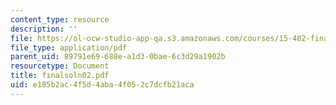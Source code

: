 ```yaml
---
content_type: resource
description: ''
file: https://ol-ocw-studio-app-qa.s3.amazonaws.com/courses/15-402-finance-theory-ii-spring-2003/e185b2ac4f5d4aba4f052c7dcfb21aca_finalsoln02.pdf
file_type: application/pdf
parent_uid: 89791e69-688e-a1d3-0bae-6c3d29a1902b
resourcetype: Document
title: finalsoln02.pdf
uid: e185b2ac-4f5d-4aba-4f05-2c7dcfb21aca
---
```

